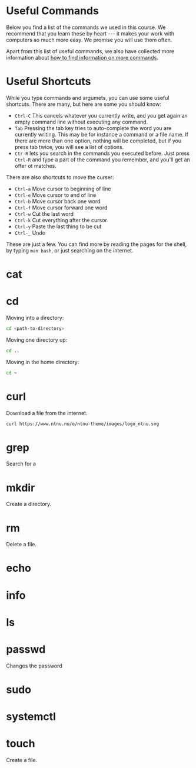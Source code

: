 # Useful Commands

Below you find a list of the commands we used in this course.
We recommend that you learn these by heart --- it makes your work with computers so much more easy.
We promise you will use them often.

Apart from this list of useful commands, we also have collected more information about [how to find information on more commands](commands-help.html).


# Useful Shortcuts

While you type commands and argumets, you can use some useful shortcuts. There are many, but here are some you should know:

* `Ctrl-C` This cancels whatever you currently write, and you get again an empty command line without executing any command.
* `Tab` Pressing the tab key tries to auto-complete the word you are currently writing. This may be for instance a command or a file name. If there are more than one option, nothing will be completed, but if you press tab twice, you will see a list of options.
* `Ctr-R` lets you search in the commands you executed before. Just press `Ctrl-R` and type a part of the command you remember, and you'll get an offer ot matches.

There are also shortcuts to move the curser:

* `Ctrl-a`  Move cursor to beginning of line
* `Ctrl-e`  Move cursor to end of line
* `Ctrl-b`  Move cursor back one word
* `Ctrl-f`  Move cursor forward one word
* `Ctrl-w`  Cut the last word
* `Ctrl-k`  Cut everything after the cursor
* `Ctrl-y`  Paste the last thing to be cut
* `Ctrl-_`  Undo  

These are just a few. You can find more by reading the pages for the shell, by typing `man bash`, or just searching on the internet.


# cat

# cd


Moving into a directory:

```bash 
cd <path-to-directory>
```

Moving one directory up:

```bash
cd ..
```

Moving in the home directory:

```bash
cd ~
```

# curl

Download a file from the internet. 

```bash
curl https://www.ntnu.no/o/ntnu-theme/images/logo_ntnu.svg
```

# grep

Search for a 

# mkdir

Create a directory.


# rm

Delete a file.

# echo

# info

# ls

# passwd

Changes the password


# sudo

# systemctl

# touch

Create a file.

